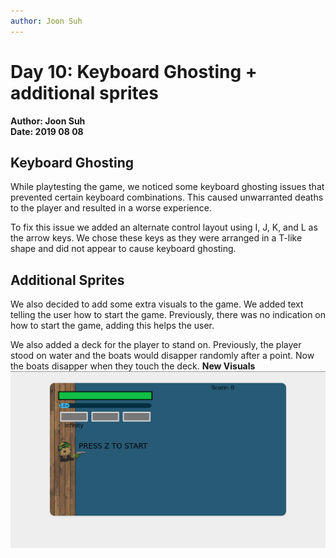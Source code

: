 ```yaml
---
author: Joon Suh
---
```

# Day 10: Keyboard Ghosting + additional sprites
**Author: Joon Suh**  
**Date: 2019 08 08**

## Keyboard Ghosting
While playtesting the game, we noticed some keyboard ghosting issues that prevented certain keyboard combinations.  This caused unwarranted deaths to the player and resulted in a worse experience.

To fix this issue we added an alternate control layout using I, J, K, and L as the arrow keys.  We chose these keys as they were arranged in a T-like shape and did not appear to cause keyboard ghosting.

## Additional Sprites
We also decided to add some extra visuals to the game.  We added text telling the user how to start the game.  Previously, there was no indication on how to start the game, adding this helps the user.

We also added a deck for the player to stand on.  Previously, the player stood on water and the boats would disapper randomly after a point.  Now the boats disapper when they touch the deck.
**New Visuals**
![deck.png](deck.png)

